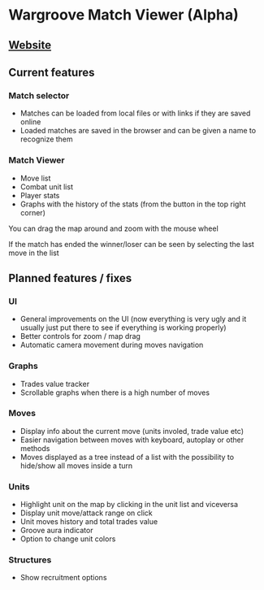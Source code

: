 # Wargroove Match Viewer (Alpha)
## [Website](https://wgroove.tk)

## Current features

### Match selector
- Matches can be loaded from local files or with links if they are saved online
- Loaded matches are saved in the browser and can be given a name to recognize them

### Match Viewer
- Move list
- Combat unit list
- Player stats
- Graphs with the history of the stats (from the button in the top right corner)

You can drag the map around and zoom with the mouse wheel

If the match has ended the winner/loser can be seen by selecting the last move in the list

## Planned features / fixes

### UI
- General improvements on the UI (now everything is very ugly and it usually just put there to see if everything is working properly)
- Better controls for zoom / map drag
- Automatic camera movement during moves navigation

### Graphs
- Trades value tracker
- Scrollable graphs when there is a high number of moves

### Moves
- Display info about the current move (units involed, trade value etc)
- Easier navigation between moves with keyboard, autoplay or other methods
- Moves displayed as a tree instead of a list with the possibility to hide/show all moves inside a turn

### Units
- Highlight unit on the map by clicking in the unit list and viceversa
- Display unit move/attack range on click
- Unit moves history and total trades value
- Groove aura indicator
- Option to change unit colors

### Structures
- Show recruitment options
